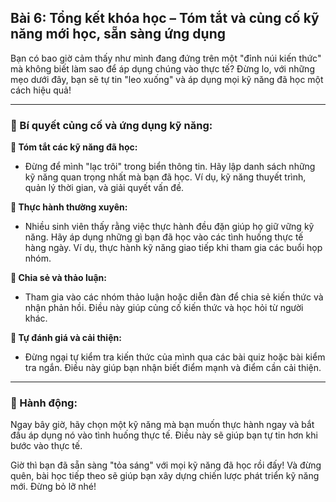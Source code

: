 ## Bài 6: Tổng kết khóa học – Tóm tắt và củng cố kỹ năng mới học, sẵn sàng ứng dụng

Bạn có bao giờ cảm thấy như mình đang đứng trên một "đỉnh núi kiến thức" mà không biết làm sao để áp dụng chúng vào thực tế? Đừng lo, với những mẹo dưới đây, bạn sẽ tự tin "leo xuống" và áp dụng mọi kỹ năng đã học một cách hiệu quả!

---

### 📌 Bí quyết củng cố và ứng dụng kỹ năng:

**🔹 Tóm tắt các kỹ năng đã học:**
- Đừng để mình "lạc trôi" trong biển thông tin. Hãy lập danh sách những kỹ năng quan trọng nhất mà bạn đã học. Ví dụ, kỹ năng thuyết trình, quản lý thời gian, và giải quyết vấn đề.

**🔹 Thực hành thường xuyên:**
- Nhiều sinh viên thấy rằng việc thực hành đều đặn giúp họ giữ vững kỹ năng. Hãy áp dụng những gì bạn đã học vào các tình huống thực tế hàng ngày. Ví dụ, thực hành kỹ năng giao tiếp khi tham gia các buổi họp nhóm.

**🔹 Chia sẻ và thảo luận:**
- Tham gia vào các nhóm thảo luận hoặc diễn đàn để chia sẻ kiến thức và nhận phản hồi. Điều này giúp củng cố kiến thức và học hỏi từ người khác.

**🔹 Tự đánh giá và cải thiện:**
- Đừng ngại tự kiểm tra kiến thức của mình qua các bài quiz hoặc bài kiểm tra ngắn. Điều này giúp bạn nhận biết điểm mạnh và điểm cần cải thiện.

---

### 🚀 Hành động:

Ngay bây giờ, hãy chọn một kỹ năng mà bạn muốn thực hành ngay và bắt đầu áp dụng nó vào tình huống thực tế. Điều này sẽ giúp bạn tự tin hơn khi bước vào thực tế.

Giờ thì bạn đã sẵn sàng "tỏa sáng" với mọi kỹ năng đã học rồi đấy! Và đừng quên, bài học tiếp theo sẽ giúp bạn xây dựng chiến lược phát triển kỹ năng mới. Đừng bỏ lỡ nhé!